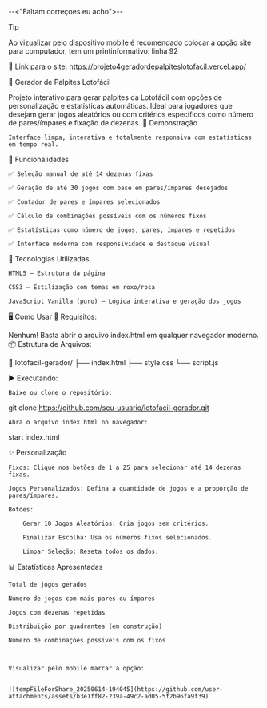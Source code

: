 --<"Faltam correçoes eu acho">--
> [!TIP]
> Ao vizualizar pelo dispositivo mobile é recomendado colocar a opção site para computador, tem um printinformativo: linha 92


🚀 Link para o site: https://projeto4geradordepalpiteslotofacil.vercel.app/


🎯 Gerador de Palpites Lotofácil

Projeto interativo para gerar palpites da Lotofácil com opções de personalização e estatísticas automáticas. Ideal para jogadores que desejam gerar jogos aleatórios ou com critérios específicos como número de pares/ímpares e fixação de dezenas.
📸 Demonstração

    Interface limpa, interativa e totalmente responsiva com estatísticas em tempo real.

🚀 Funcionalidades

    ✅ Seleção manual de até 14 dezenas fixas

    ✅ Geração de até 30 jogos com base em pares/ímpares desejados

    ✅ Contador de pares e ímpares selecionados

    ✅ Cálculo de combinações possíveis com os números fixos

    ✅ Estatísticas como número de jogos, pares, ímpares e repetidos

    ✅ Interface moderna com responsividade e destaque visual

🧰 Tecnologias Utilizadas

    HTML5 – Estrutura da página

    CSS3 – Estilização com temas em roxo/rosa

    JavaScript Vanilla (puro) – Lógica interativa e geração dos jogos

🖥️ Como Usar
🔧 Requisitos:

Nenhum! Basta abrir o arquivo index.html em qualquer navegador moderno.
📦 Estrutura de Arquivos:

📁 lotofacil-gerador/
├── index.html
├── style.css
└── script.js

▶️ Executando:

    Baixe ou clone o repositório:

git clone https://github.com/seu-usuario/lotofacil-gerador.git

    Abra o arquivo index.html no navegador:

start index.html

✨ Personalização

    Fixos: Clique nos botões de 1 a 25 para selecionar até 14 dezenas fixas.

    Jogos Personalizados: Defina a quantidade de jogos e a proporção de pares/ímpares.

    Botões:

        Gerar 10 Jogos Aleatórios: Cria jogos sem critérios.

        Finalizar Escolha: Usa os números fixos selecionados.

        Limpar Seleção: Reseta todos os dados.

📊 Estatísticas Apresentadas

    Total de jogos gerados

    Número de jogos com mais pares ou ímpares

    Jogos com dezenas repetidas

    Distribuição por quadrantes (em construção)

    Número de combinações possíveis com os fixos



    Visualizar pelo mobile marcar a opção: 


    ![tempFileForShare_20250614-194045](https://github.com/user-attachments/assets/b3e1ff82-239a-49c2-ad05-5f2b96fa9f39)

